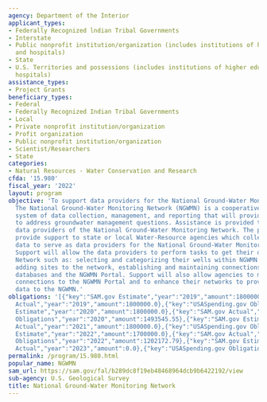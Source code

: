 ```yaml
---
agency: Department of the Interior
applicant_types:
- Federally Recognized lndian Tribal Governments
- Interstate
- Public nonprofit institution/organization (includes institutions of higher education
  and hospitals)
- State
- U.S. Territories and possessions (includes institutions of higher education and
  hospitals)
assistance_types:
- Project Grants
beneficiary_types:
- Federal
- Federally Recognized Indian Tribal Governments
- Local
- Private nonprofit institution/organization
- Profit organization
- Public nonprofit institution/organization
- Scientist/Researchers
- State
categories:
- Natural Resources - Water Conservation and Research
cfda: '15.980'
fiscal_year: '2022'
layout: program
objective: 'To support data providers for the National Ground-Water Monitoring Network.
  The National Ground-Water Monitoring Network (NGWMN) is a cooperative, integrated
  system of data collection, management, and reporting that will provide data needed
  to address groundwater management questions. Assistance is provided to new and existing
  data providers of the National Ground-Water Monitoring Network. The program will
  provide support to state or local Water-Resource agencies which collect groundwater
  data to serve as data providers for the National Ground-Water Monitoring Network.
  Support will allow the data providers to perform tasks to get their data into the
  Network such as: selecting and categorizing their wells within NGWMN specifications,
  adding sites to the network, establishing and maintaining connections between their
  databases and the NGWMN Portal. Support will also allow agencies to maintain their
  connections to the NGWMN Portal and to enhance their networks to provide better
  data to the NGWMN.'
obligations: '[{"key":"SAM.gov Estimate","year":"2019","amount":1800000.0},{"key":"SAM.gov
  Actual","year":"2019","amount":1800000.0},{"key":"USASpending.gov Obligations","year":"2019","amount":1368427.16},{"key":"SAM.gov
  Estimate","year":"2020","amount":1800000.0},{"key":"SAM.gov Actual","year":"2020","amount":1800000.0},{"key":"USASpending.gov
  Obligations","year":"2020","amount":1493545.55},{"key":"SAM.gov Estimate","year":"2021","amount":1800000.0},{"key":"SAM.gov
  Actual","year":"2021","amount":1800000.0},{"key":"USASpending.gov Obligations","year":"2021","amount":1098651.26},{"key":"SAM.gov
  Estimate","year":"2022","amount":1700000.0},{"key":"SAM.gov Actual","year":"2022","amount":1700000.0},{"key":"USASpending.gov
  Obligations","year":"2022","amount":1202172.79},{"key":"SAM.gov Estimate","year":"2023","amount":1700000.0},{"key":"SAM.gov
  Actual","year":"2023","amount":0.0},{"key":"USASpending.gov Obligations","year":"2023","amount":1346397.99}]'
permalink: /program/15.980.html
popular_name: NGWMN
sam_url: https://sam.gov/fal/b289dc8f19eb48468964dcb9b6422192/view
sub-agency: U.S. Geological Survey
title: National Ground-Water Monitoring Network
---
```

